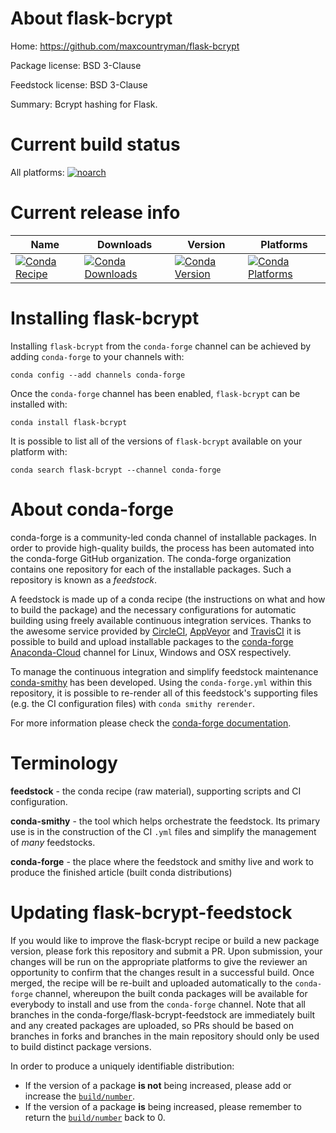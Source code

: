 About flask-bcrypt
==================

Home: https://github.com/maxcountryman/flask-bcrypt

Package license: BSD 3-Clause

Feedstock license: BSD 3-Clause

Summary: Bcrypt hashing for Flask.



Current build status
====================

All platforms:
[![noarch](https://img.shields.io/circleci/project/github/conda-forge/flask-bcrypt-feedstock/master.svg?label=noarch)](https://circleci.com/gh/conda-forge/flask-bcrypt-feedstock)

Current release info
====================

| Name | Downloads | Version | Platforms |
| --- | --- | --- | --- |
| [![Conda Recipe](https://img.shields.io/badge/recipe-flask--bcrypt-green.svg)](https://anaconda.org/conda-forge/flask-bcrypt) | [![Conda Downloads](https://img.shields.io/conda/dn/conda-forge/flask-bcrypt.svg)](https://anaconda.org/conda-forge/flask-bcrypt) | [![Conda Version](https://img.shields.io/conda/vn/conda-forge/flask-bcrypt.svg)](https://anaconda.org/conda-forge/flask-bcrypt) | [![Conda Platforms](https://img.shields.io/conda/pn/conda-forge/flask-bcrypt.svg)](https://anaconda.org/conda-forge/flask-bcrypt) |

Installing flask-bcrypt
=======================

Installing `flask-bcrypt` from the `conda-forge` channel can be achieved by adding `conda-forge` to your channels with:

```
conda config --add channels conda-forge
```

Once the `conda-forge` channel has been enabled, `flask-bcrypt` can be installed with:

```
conda install flask-bcrypt
```

It is possible to list all of the versions of `flask-bcrypt` available on your platform with:

```
conda search flask-bcrypt --channel conda-forge
```


About conda-forge
=================

conda-forge is a community-led conda channel of installable packages.
In order to provide high-quality builds, the process has been automated into the
conda-forge GitHub organization. The conda-forge organization contains one repository
for each of the installable packages. Such a repository is known as a *feedstock*.

A feedstock is made up of a conda recipe (the instructions on what and how to build
the package) and the necessary configurations for automatic building using freely
available continuous integration services. Thanks to the awesome service provided by
[CircleCI](https://circleci.com/), [AppVeyor](https://www.appveyor.com/)
and [TravisCI](https://travis-ci.org/) it is possible to build and upload installable
packages to the [conda-forge](https://anaconda.org/conda-forge)
[Anaconda-Cloud](https://anaconda.org/) channel for Linux, Windows and OSX respectively.

To manage the continuous integration and simplify feedstock maintenance
[conda-smithy](https://github.com/conda-forge/conda-smithy) has been developed.
Using the ``conda-forge.yml`` within this repository, it is possible to re-render all of
this feedstock's supporting files (e.g. the CI configuration files) with ``conda smithy rerender``.

For more information please check the [conda-forge documentation](https://conda-forge.org/docs/).

Terminology
===========

**feedstock** - the conda recipe (raw material), supporting scripts and CI configuration.

**conda-smithy** - the tool which helps orchestrate the feedstock.
                   Its primary use is in the construction of the CI ``.yml`` files
                   and simplify the management of *many* feedstocks.

**conda-forge** - the place where the feedstock and smithy live and work to
                  produce the finished article (built conda distributions)


Updating flask-bcrypt-feedstock
===============================

If you would like to improve the flask-bcrypt recipe or build a new
package version, please fork this repository and submit a PR. Upon submission,
your changes will be run on the appropriate platforms to give the reviewer an
opportunity to confirm that the changes result in a successful build. Once
merged, the recipe will be re-built and uploaded automatically to the
`conda-forge` channel, whereupon the built conda packages will be available for
everybody to install and use from the `conda-forge` channel.
Note that all branches in the conda-forge/flask-bcrypt-feedstock are
immediately built and any created packages are uploaded, so PRs should be based
on branches in forks and branches in the main repository should only be used to
build distinct package versions.

In order to produce a uniquely identifiable distribution:
 * If the version of a package **is not** being increased, please add or increase
   the [``build/number``](https://conda.io/docs/user-guide/tasks/build-packages/define-metadata.html#build-number-and-string).
 * If the version of a package **is** being increased, please remember to return
   the [``build/number``](https://conda.io/docs/user-guide/tasks/build-packages/define-metadata.html#build-number-and-string)
   back to 0.
